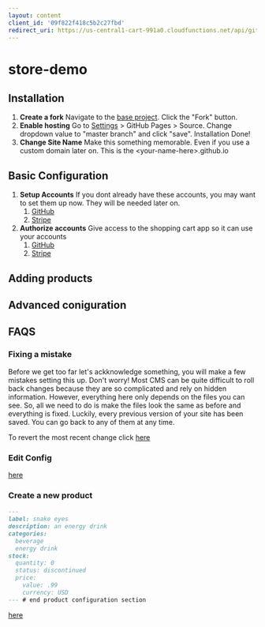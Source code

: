 ```yaml
---
layout: content
client_id: '09f822f418c5b2c27fbd'
redirect_uri: https://us-central1-cart-991a0.cloudfunctions.net/api/github/yggilabs/store-demo/authorize
---
```


<meta name="amp-link-variable-allowed-origin" content="https://us-central1-cart-991a0.cloudfunctions.net">

# store-demo

## Installation
1. **Create a fork**  Navigate to the [base project](https://github.com/yggilabs/store-demo). Click the "Fork" button.
2. **Enable hosting** Go to [Settings](../../settings) > GitHub Pages > Source. Change dropdown value to "master branch" and click "save". Installation Done!
3. **Change Site Name**  Make this something memorable. Even if you use a custom domain later on. This is the &lt;your-name-here&gt;.github.io

## Basic Configuration

1. **Setup Accounts** If you dont already have these accounts, you may want to set them up now. They will be needed later on.
    1. [GitHub](https://github.com/join)
    2. [Stripe](https://dashboard.stripe.com/register)
2. **Authorize accounts** Give access to the shopping cart app so it can use your accounts
    1. <a href="https://github.com/login/oauth/authorize?client_id={{ page.client_id }}&state=CLIENT_ID(cart)&redirect_uri={{ page.redirect_uri}}" data-amp-replace="CLIENT_ID">GitHub</a>
    2. <a href="https://connect.stripe.com/oauth/authorize?response_type=code&client_id={{ page.client_id }}&state=CLIENT_ID(cart)&scope=read_write" data-amp-replace="CLIENT_ID">Stripe</a>
    
## Adding products

## Advanced coniguration 

## FAQS

### Fixing a mistake

Before we get too far let's ackknowledge something, you will make a few mistakes setting this up. Don't worry! Most CMS can be quite difficult to roll back changes because they are so complicated and rely on hidden information. However, everything here only depends on the files you can see. So, all we need to do is make the files look the same as before and everything is fixed. Luckily, every previous version of your site has been saved. You can go back to any of them at any time.

To revert the most recent change click [here]()

### Edit Config

[here](../../edit/master/_config.yml)

### Create a new product


```markdown
---
label: snake eyes
description: an energy drink
categories:
  beverage
  energy drink
stock:
  quantity: 0
  status: discontinued
  price:
    value: .99
    currency: USD
--- # end product configuration section
```
[here](../../new/master/_products)
